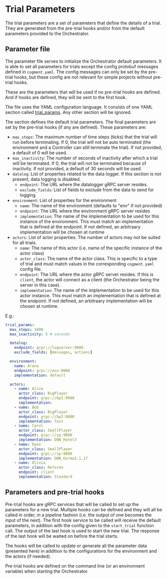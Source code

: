 # Trial Parameters

The trial parameters are a set of parameters that define the details of a trial. They are generated from the pre-trial hooks and/or from the default parameters provided to the Orchestrator.

## Parameter file

The parameter file serves to initialize the Orchestrator default parameters. It is able to set all parameters for trials except the config protobuf messages defined in `cogment.yaml`. The config messages can only be set by the pre-trial hooks, but these config are not relevant for simple projects without pre-trial hooks.

These are the parameters that will be used if no pre-trial hooks are defined. And if hooks are defined, they will be sent to the first hook.

The file uses the YAML configuration language. It consists of one YAML section called [trial_params](#trial-params). Any other section will be ignored.

The section defines the default trial parameters. The final parameters are set by the pre-trial hooks (if any are defined).
These parameters are:

- `max_steps`: The maximum number of time steps (ticks) that the trial will run before terminating. If 0, the trial will not be auto terminated (the environment and a Controller can still terminate the trial). If not provided, a default of 0 will be used.
- `max_inactivity`: The number of seconds of inactivity after which a trial will be terminated. If 0, the trial will not be terminated because of inactivity. If not provided, a default of 30 seconds will be used.
- `datalog`: List of properties related to the data logger. If this section is not present, data logging is disabled.
  - `endpoint`: The URL where the datalogger gRPC server resides.
  - `exclude_fields`: List of fields to exclude from the data to send for logging
- `environment`: List of properties for the environment
  - `name`: The name of the environment (defaults to "env" if not provided)
  - `endpoint`: The URL where the environment gRPC server resides
  - `implementation`: The name of the implementation to be used for this instance of the environment. This must match an implementation that is defined at the endpoint. If not defined, an arbitraary implementation will be chosen at runtime
- `actors`: List of actor properties. The number of actors may not be suited for all trials.
  - `name`: The name of this actor (i.e. name of the specific instance of the actor class)
  - `actor_class`: The name of the actor class. This is specific to a type of trial and must match values in the corresponding `cogment.yaml` config file.
  - `endpoint`: The URL where the actor gRPC server resides. If this is `client`, the actor will connect as a client (the Orchestrator being the server in this case).
  - `implementation`: The name of the implementation to be used for this actor instance. This must match an implementation that is defined at the endpoint. If not defined, an arbitraary implementation will be chosen at runtime.

E.g.:

```yaml
trial_params:
  max_steps: 1000
  max_inactivity: 5 # seconds

  datalog:
    endpoint: grpc://logserver:9000
    exclude_fields: [messages, actions]

  environment:
    name: Arena
    endpoint: grpc://env:9000
    implementation: default

  actors:
    - name: Alice
      actor_class: BigPlayer
      endpoint: grpc://bp1:9000
      implementation:
    - name: Bob
      actor_class: BigPlayer
      endpoint: grpc://bp2:9000
      implementation: Test
    - name: Carol
      actor_class: SmallPlayer
      endpoint: grpc://sp:9000
      implementation: DQN_Hotel3
    - name: Dave
      actor_class: SmallPlayer
      endpoint: grpc://sp:9000
      implementation: DNN_Karma3.1.17
    - name: Olivia
      actor_class: Referee
      endpoint: client
      implementation: Standard
```

## Parameters and pre-trial hooks

Pre-trial hooks are gRPC services that will be called to set up the parameters for a new trial. Multiple hooks can be defined and they will all be called in order, in a pipeline fashion (i.e. the output of one becomes the input of the next). The first hook service to be called will receive the default parameters, in addition with the config given to the `start_trial` function call. The output of the last hook is used to start the new trial. The response of the last hook will be waited on before the trial starts.

The hooks will be called to update or generate all the parameter data (presented here) in addition to the configurations for the environment and the actors (if needed).

Pre-trial hooks are defined on the command line (or an environment variable) when starting the Orchestrator.
